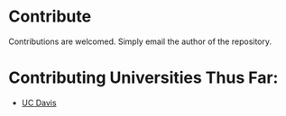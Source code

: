 # Contribute
Contributions are welcomed. Simply email the author of the repository.

# Contributing Universities Thus Far:
* [UC Davis]() 
